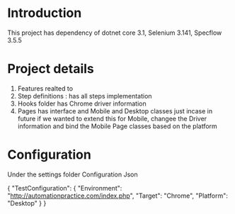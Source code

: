 # Introduction 
This project has dependency of dotnet core 3.1, Selenium 3.141, Specflow 3.5.5

# Project details
1. Features realted to 
2. Step definitions : has all steps implementation
3. Hooks folder has Chrome driver information
4. Pages has interface and Mobile and Desktop classes just incase in future if we wanted to extend this for Mobile, changee the Driver information and bind the Mobile Page classes based on the platform 


# Configuration 
Under the settings folder Configuration Json

{
  "TestConfiguration": {
    "Environment": "http://automationpractice.com/index.php",
    "Target": "Chrome",
    "Platform": "Desktop"
  }
}

